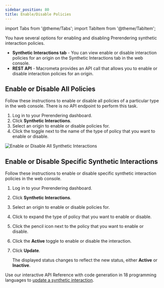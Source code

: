 ```yaml
---
sidebar_position: 80
title: Enable/Disable Policies
---
```

import Tabs from '@theme/Tabs';
import TabItem from '@theme/TabItem';

You have several options for enabling and disabling Prerendering synthetic interaction policies.

- **Synthetic Interactions tab** - You can view enable or disable interaction policies for an origin on the Synthetic Interactions tab in the web console.
- **REST API** - Macrometa provides an API call that allows you to enable or disable interaction policies for an origin.

## Enable or Disable All Policies

Follow these instructions to enable or disable all policies of a particular type in the web console. There is no API endpoint to perform this task.

1. Log in to your Prerendering dashboard.
2. Click **Synthetic Interactions**.
3. Select an origin to enable or disable policies for.
4. Click the toggle next to the name of the type of policy that you want to enable or disable.

![Enable or Disable All Synthetic Interactions](/img/prerendering/enable-disable-all-synthetic-interactions.png)

## Enable or Disable Specific Synthetic Interactions

<Tabs groupId="operating-systems2">
<TabItem value="console" label="Web Console">

Follow these instructions to enable or disable specific synthetic interaction policies in the web console.

1. Log in to your Prerendering dashboard.
2. Click **Synthetic Interactions**.
3. Select an origin to enable or disable policies for.
4. Click to expand the type of policy that you want to enable or disable.
5. Click the pencil icon next to the policy that you want to enable or disable.
6. Click the **Active** toggle to enable or disable the interaction.
7. Click **Update**.

   The displayed status changes to reflect the new status, either **Active** or **Inactive**.

</TabItem>
<TabItem value="api" label="REST API">

Use our interactive API Reference with code generation in 18 programming languages to [update a synthetic interaction](https://www.macrometa.com/docs/apiPrerendering#/paths/api-prerender-v1-origins-origin--interactions--type/patch).

</TabItem>
</Tabs>
